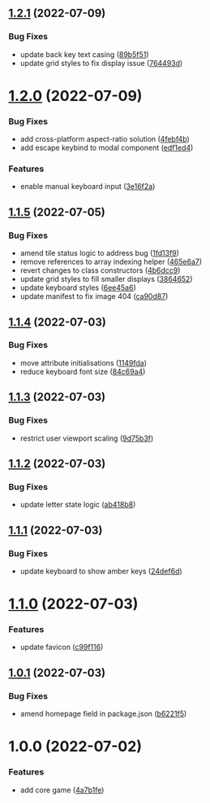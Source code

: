 ## [1.2.1](https://github.com/ollyrowe/wordle/compare/v1.2.0...v1.2.1) (2022-07-09)


### Bug Fixes

* update back key text casing ([89b5f51](https://github.com/ollyrowe/wordle/commit/89b5f515af114b9c7c070d2b8b783d972d90b635))
* update grid styles to fix display issue ([764493d](https://github.com/ollyrowe/wordle/commit/764493d20fd0cf4093dd94058cd4fa20193acefc))

# [1.2.0](https://github.com/ollyrowe/wordle/compare/v1.1.5...v1.2.0) (2022-07-09)


### Bug Fixes

* add cross-platform aspect-ratio solution ([4febf4b](https://github.com/ollyrowe/wordle/commit/4febf4be371508c71a503a7a599bd9d60bb847d4))
* add escape keybind to modal component ([edf1ed4](https://github.com/ollyrowe/wordle/commit/edf1ed4d345e172a84cde5f89f575720b458038d))


### Features

* enable manual keyboard input ([3e16f2a](https://github.com/ollyrowe/wordle/commit/3e16f2abea014a4c8a0903c34d7ead8b857ad969))

## [1.1.5](https://github.com/ollyrowe/wordle/compare/v1.1.4...v1.1.5) (2022-07-05)


### Bug Fixes

* amend tile status logic to address bug ([1fd13f9](https://github.com/ollyrowe/wordle/commit/1fd13f9167022af5d8fe3a451968c5a549aa7921))
* remove references to array indexing helper ([465e6a7](https://github.com/ollyrowe/wordle/commit/465e6a78256625b39b32f2e69bef9719407b6b8f))
* revert changes to class constructors ([4b6dcc9](https://github.com/ollyrowe/wordle/commit/4b6dcc984b811c91d7c3939596f875a814847ac6))
* update grid styles to fill smaller displays ([3864652](https://github.com/ollyrowe/wordle/commit/386465288663f0b3ead32818422d6b81fc8aa547))
* update keyboard styles ([6ee45a6](https://github.com/ollyrowe/wordle/commit/6ee45a6de06a499eb92063b55b20be4b8dfbe982))
* update manifest to fix image 404 ([ca90d87](https://github.com/ollyrowe/wordle/commit/ca90d8708cd24fe874fac4384dbc05a11a3c3dfe))

## [1.1.4](https://github.com/ollyrowe/wordle/compare/v1.1.3...v1.1.4) (2022-07-03)


### Bug Fixes

* move attribute initialisations ([1149fda](https://github.com/ollyrowe/wordle/commit/1149fdad180fd25a8287aa0b6990a987e6f67cba))
* reduce keyboard font size ([84c69a4](https://github.com/ollyrowe/wordle/commit/84c69a45a63f111f054368901007add92f501ba9))

## [1.1.3](https://github.com/ollyrowe/wordle/compare/v1.1.2...v1.1.3) (2022-07-03)


### Bug Fixes

* restrict user viewport scaling ([9d75b3f](https://github.com/ollyrowe/wordle/commit/9d75b3fc762fc762e575b16288972d16b7dcd692))

## [1.1.2](https://github.com/ollyrowe/wordle/compare/v1.1.1...v1.1.2) (2022-07-03)


### Bug Fixes

* update letter state logic ([ab418b8](https://github.com/ollyrowe/wordle/commit/ab418b84e2c0b99ff03f9e559e0fa6ebff6797c8))

## [1.1.1](https://github.com/ollyrowe/wordle/compare/v1.1.0...v1.1.1) (2022-07-03)


### Bug Fixes

* update keyboard to show amber keys ([24def6d](https://github.com/ollyrowe/wordle/commit/24def6d6e40636237ad5ddde78ced1672c16e125))

# [1.1.0](https://github.com/ollyrowe/wordle/compare/v1.0.1...v1.1.0) (2022-07-03)


### Features

* update favicon ([c99f116](https://github.com/ollyrowe/wordle/commit/c99f11620de3b46d2e8bc1a86f1b3a5d9f7f4ceb))

## [1.0.1](https://github.com/ollyrowe/wordle/compare/v1.0.0...v1.0.1) (2022-07-03)


### Bug Fixes

* amend homepage field in package.json ([b6221f5](https://github.com/ollyrowe/wordle/commit/b6221f59e121c06ad85dc5e55e8a1dccd76696b5))

# 1.0.0 (2022-07-02)


### Features

* add core game ([4a7b1fe](https://github.com/ollyrowe/wordle/commit/4a7b1fedfdd7ef5a43c7934f4fa1cea7667e7fce))
